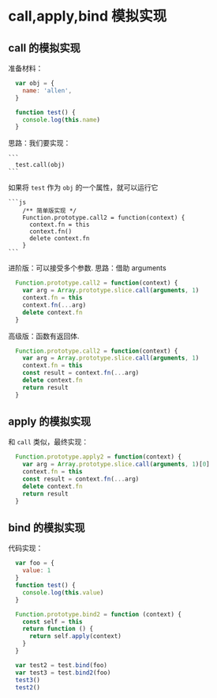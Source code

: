 # call,apply,bind 模拟实现

## call 的模拟实现
  准备材料：

  ```js
    var obj = {
      name: 'allen',
    }

    function test() {
      console.log(this.name)
    }
  ```

  思路：我们要实现：

    ```
      test.call(obj)
    ```
  如果将 `test` 作为 `obj` 的一个属性，就可以运行它

    ```js
        /** 简单版实现 */
        Function.prototype.call2 = function(context) {
          context.fn = this
          context.fn()
          delete context.fn
        }
    ```

  进阶版：可以接受多个参数. 思路：借助 arguments

  ```js
    Function.prototype.call2 = function(context) {
      var arg = Array.prototype.slice.call(arguments, 1)
      context.fn = this
      context.fn(...arg)
      delete context.fn
    }
  ```

  高级版：函数有返回体.

  ```js
    Function.prototype.call2 = function(context) {
      var arg = Array.prototype.slice.call(arguments, 1)
      context.fn = this
      const result = context.fn(...arg)
      delete context.fn
      return result
    }
  ```


## apply 的模拟实现

  和 `call` 类似，最终实现：

  ```js
    Function.prototype.apply2 = function(context) {
      var arg = Array.prototype.slice.call(arguments, 1)[0]
      context.fn = this
      const result = context.fn(...arg)
      delete context.fn
      return result
    }
  ```

## bind 的模拟实现

  代码实现：

  ```js
    var foo = {
      value: 1
    }
    function test() {
      console.log(this.value)
    }

    Function.prototype.bind2 = function (context) {
      const self = this
      return function () {
        return self.apply(context)
      }
    }

    var test2 = test.bind(foo)
    var test3 = test.bind2(foo)
    test3()
    test2()
  ```